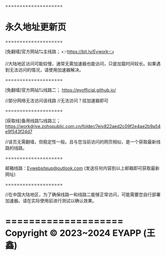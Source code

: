 ====================
# 永久地址更新页
====================

[免翻墙]官方网站⇆主线路；
👉https://bit.ly/Eywork👈

//大陆地区访问可能较慢，通常无需加速器也能访问，只是加载时间较长。如果遇到无法访问的情况，请使用加速器解决。

====================

[免翻墙]官方网站⇆线路二；
https://eyofficial.github.io/

//部分网络无法访问该线路
//无法访问？挂加速器即可

====================

[获取线]备用线路⇆线路三；
https://workdrive.zohopublic.com.cn/folder/7eiy822aed2c09f2e4ae2b9a54e9f543f24d7

//该页无需翻墙，但稳定性一般。且与您当前访问的网页相似，是一个获取最新线路的线路。

====================

邮箱线路：Eywebsiteup@outlook.com
(发送任何内容到以上邮箱即可获取最新网址)

====================

//在中国大陆地区，为了确保线路一和线路二能够正常访问，可能需要您自行部署加速器。请在实际使用前进行测试以确认效果。

====================
Copyright © 2023~2024 EYAPP (王鑫)
====================
